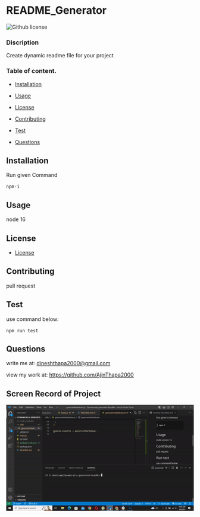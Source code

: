 # README_Generator
  ![Github license](https://img.shields.io/badge/license-MIT-blue.svg)

  ### Discription

  Create dynamic readme file for your project

  ### Table of content.

  * [Installation](#installation)

  * [Usage](#usage)

  * [License](#license)

  * [Contributing](#contributing)

  * [Test](#Test)

  * [Questions](#questions)

  ## Installation

  Run given Command
  
  ```
  npm-i
  ```


  ## Usage
  node 16

  ## License

  
 * [License](#license)

  ## Contributing

  pull request

  ## Test

  use command below:
  
  ```
  npm run test
  ```

  ## Questions

  write me at: dineshthapa2000@gmail.com

  view my work at: https://github.com/AjinThapa2000
  
  ## Screen Record of Project
  
  ![](project.gif)

  

